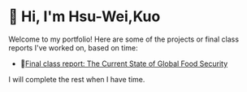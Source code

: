# 👋 Hi, I'm Hsu-Wei,Kuo

Welcome to my portfolio! Here are some of the projects or final class reports I've worked on, based on time:

- 🔗[Final class report: The Current State of Global Food Security](https://github.com/Hsu-Wei-Kuo/The-Current-State-of-Global-Food-Security)



I will complete the rest when I have time.

